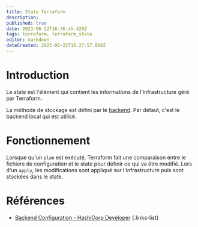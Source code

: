 ```yaml
---
title: State Terraform
description: 
published: true
date: 2023-06-22T16:36:45.420Z
tags: terraform, terraform_state
editor: markdown
dateCreated: 2023-06-22T16:27:57.068Z
---
```


# Introduction
Le state est l'élément qui contient les informations de l'infrastructure géré par Terraform. 

La méthode de stockage est défini par le [backend](/terraform/state/backend). Par défaut, c'est le backend local qui est utilisé. 

# Fonctionnement
Lorsque qu'un `plan` est exécuté, Terraform fait une comparaison entre le fichiers de configuration et le state pour définir ce qui va être modifié. Lors d'un `apply`, les modifications sont appliqué sur l'infrastructure puis sont stockées dans le state.

# Références
- [Backend Configuration - HashiCorp Developer](https://developer.hashicorp.com/terraform/language/settings/backends/configuration)
{.links-list}